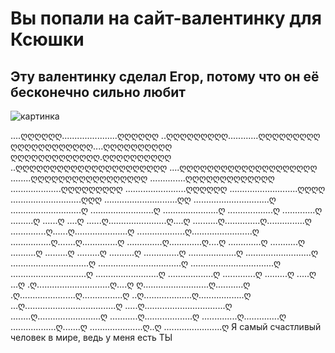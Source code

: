 # Вы попали на сайт-валентинку для Ксюшки
## Эту валентинку сделал Егор, потому что он её бесконечно сильно любит
![картинка](https://otkritkis.com/wp-content/uploads/2022/02/marcaushie-otkrutki-s-dnem-svyatogo-valentina-015-1.gif)

....ღღღღღღ......................ღღღღღღ
..ღღღღღღღღღ............ღღღღღღღღღ
ღღღღღღღღღღღღ....ღღღღღღღღღღ
ღღღღღღღღღღღღღ.ღღღღღღღღღღ
..ღღღღღღღღღღღღღღღღღღღღღღ
....ღღღღღღღღღღღღღღღღღღღღ
........ღღღღღღღღღღღღღღღღღ
..............ღღღღღღღღღღღღღ
....................ღღღღღღღღღ
........................ღღღღღღ
...........................ღღღღ
............................ღღღ
.............................ღღ
..............................ღ
............................ღ
.........................ღ
......................ღ
..................ღ
.............ღ
.........ღ
......ღ
....ღ
......ღ.......................ღ....ღ
..........ღ..............ღ...............ღ
..............ღ......ღ.....................ღ
...................ღ........................ღ
................ღ.......ღ..............ღ
..............ღ.............ღ....ღ
.............ღ
...........ღ
..........ღ
.........ღ
.........ღ
..........ღ
..............ღ
...................ღ
..........................ღ
...............................ღ
.................................ღ
.................................ღ
..............................ღ
.........................ღ
..................ღ
.............ღ
.........ღ
.....ღ
...ღ
.ღ.............................ღ....ღ
ღ..........................ღ...........ღ
.ღ......................ღ................ღ
..ღ...................ღ..................ღ
...ღ....................................ღ
.....ღ................................ღ
........ღ.........................ღ
...........ღ...................ღ
..............ღ..............ღ
..................ღ.......ღ
.....................ღ..ღ
.......................ღ
Я самый счастливый человек в мире, ведь у меня есть ТЫ
